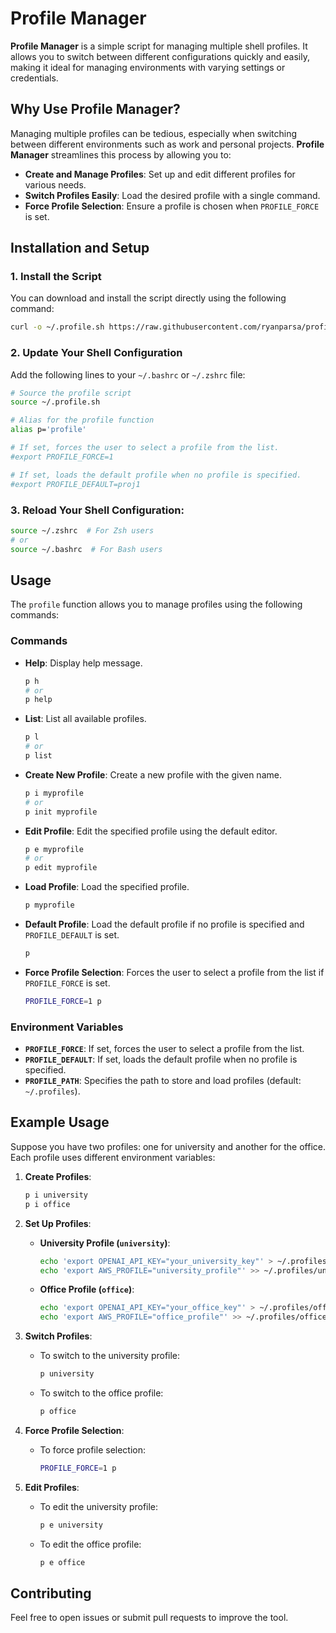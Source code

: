 # Profile Manager

**Profile Manager** is a simple script for managing multiple shell profiles. It allows you to switch between different configurations quickly and easily, making it ideal for managing environments with varying settings or credentials.

## Why Use Profile Manager?

Managing multiple profiles can be tedious, especially when switching between different environments such as work and personal projects. **Profile Manager** streamlines this process by allowing you to:

- **Create and Manage Profiles**: Set up and edit different profiles for various needs.
- **Switch Profiles Easily**: Load the desired profile with a single command.
- **Force Profile Selection**: Ensure a profile is chosen when `PROFILE_FORCE` is set.

## Installation and Setup

### 1. Install the Script

You can download and install the script directly using the following command:

```bash
curl -o ~/.profile.sh https://raw.githubusercontent.com/ryanparsa/profile.sh/main/profile.sh
```

### 2. Update Your Shell Configuration

Add the following lines to your `~/.bashrc` or `~/.zshrc` file:

```bash
# Source the profile script
source ~/.profile.sh

# Alias for the profile function
alias p='profile'

# If set, forces the user to select a profile from the list.
#export PROFILE_FORCE=1

# If set, loads the default profile when no profile is specified.
#export PROFILE_DEFAULT=proj1

```

### 3. Reload Your Shell Configuration:

```bash
source ~/.zshrc  # For Zsh users
# or
source ~/.bashrc  # For Bash users
```

## Usage

The `profile` function allows you to manage profiles using the following commands:

### Commands

- **Help**: Display help message.
    ```bash
    p h
    # or
    p help
    ```

- **List**: List all available profiles.
    ```bash
    p l
    # or
    p list
    ```

- **Create New Profile**: Create a new profile with the given name.
    ```bash
    p i myprofile
    # or
    p init myprofile
    ```

- **Edit Profile**: Edit the specified profile using the default editor.
    ```bash
    p e myprofile
    # or
    p edit myprofile
    ```

- **Load Profile**: Load the specified profile.
    ```bash
    p myprofile
    ```

- **Default Profile**: Load the default profile if no profile is specified and `PROFILE_DEFAULT` is set.
    ```bash
    p
    ```

- **Force Profile Selection**: Forces the user to select a profile from the list if `PROFILE_FORCE` is set.
    ```bash
    PROFILE_FORCE=1 p
    ```

### Environment Variables

- **`PROFILE_FORCE`**: If set, forces the user to select a profile from the list.
- **`PROFILE_DEFAULT`**: If set, loads the default profile when no profile is specified.
- **`PROFILE_PATH`**: Specifies the path to store and load profiles (default: `~/.profiles`).

## Example Usage

Suppose you have two profiles: one for university and another for the office. Each profile uses different environment variables:

1. **Create Profiles**:
    ```bash
    p i university
    p i office
    ```

2. **Set Up Profiles**:

    - **University Profile (`university`)**:
      ```bash
      echo 'export OPENAI_API_KEY="your_university_key"' > ~/.profiles/university
      echo 'export AWS_PROFILE="university_profile"' >> ~/.profiles/university
      ```

    - **Office Profile (`office`)**:
      ```bash
      echo 'export OPENAI_API_KEY="your_office_key"' > ~/.profiles/office
      echo 'export AWS_PROFILE="office_profile"' >> ~/.profiles/office
      ```

3. **Switch Profiles**:

    - To switch to the university profile:
      ```bash
      p university
      ```

    - To switch to the office profile:
      ```bash
      p office
      ```

4. **Force Profile Selection**:

    - To force profile selection:
      ```bash
      PROFILE_FORCE=1 p
      ```

5. **Edit Profiles**:

    - To edit the university profile:
      ```bash
      p e university
      ```

    - To edit the office profile:
      ```bash
      p e office
      ```

## Contributing

Feel free to open issues or submit pull requests to improve the tool.
